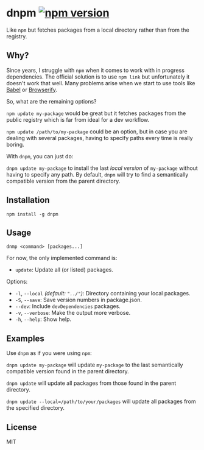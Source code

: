 # dnpm [![npm version](https://img.shields.io/npm/v/dnpm.svg)](https://www.npmjs.com/package/dnpm)

Like `npm` but fetches packages from a local directory rather than from the registry.

## Why?

Since years, I struggle with `npm` when it comes to work with in progress dependencies. The official solution is to use `npm link` but unfortunately it doesn't work that well. Many problems arise when we start to use tools like [Babel](https://babeljs.io/) or [Browserify](http://browserify.org/).

So, what are the remaining options?

`npm update my-package` would be great but it fetches packages from the public registry which is far from ideal for a dev workflow.

`npm update /path/to/my-package` could be an option, but in case you are dealing with several packages, having to specify paths every time is really boring.

With `dnpm`, you can just do:

`dnpm update my-package` to install the last *local version* of `my-package` without having to specify any path. By default, `dnpm` will try to find a semantically compatible version from the parent directory.

## Installation

```
npm install -g dnpm
```

## Usage

```
dnmp <command> [packages...]
```

For now, the only implemented command is:

* `update`:  Update all (or listed) packages.

Options:

*  `-l`, `--local` *(default: `"../"`)*: Directory containing your local packages.
* `-S`, `--save`: Save version numbers in package.json.
* `--dev`: Include `devDependencies` packages.
* `-v`, `--verbose`: Make the output more verbose.
* `-h`, `--help`: Show help.

## Examples

Use `dnpm` as if you were using `npm`:

`dnpm update my-package` will update `my-package` to the last semantically compatible version found in the parent directory.

`dnpm update` will update all packages from those found in the parent directory.

`dnpm update --local=/path/to/your/packages` will update all packages from the specified directory.

## License

MIT
